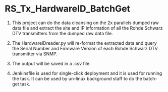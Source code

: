 # RS_Tx_HardwareID_BatchGet


1. This project can do the data cleansing on the 2x parallels dumped raw data file and 
extract the site and IP information of all the Rohde Schwarz DTV transmitters from the dumped raw data file.


2. The HardwareIDreader.py will re-format the extracted data and query the Serial Number and Firmware Version 
of each Rohde Schwarz DTV transmitter via SNMP. 

3. The output will be saved in a .csv file.

4. Jenkinsfile is used for single-click deployment and it is used for running the task. 
It can be used by un-linux background staff to do the batch-get task.


